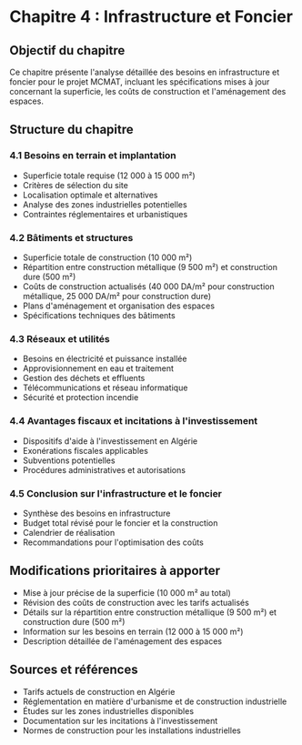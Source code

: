 # Chapitre 4 : Infrastructure et Foncier

## Objectif du chapitre
Ce chapitre présente l'analyse détaillée des besoins en infrastructure et foncier pour le projet MCMAT, incluant les spécifications mises à jour concernant la superficie, les coûts de construction et l'aménagement des espaces.

## Structure du chapitre

### 4.1 Besoins en terrain et implantation
- Superficie totale requise (12 000 à 15 000 m²)
- Critères de sélection du site
- Localisation optimale et alternatives
- Analyse des zones industrielles potentielles
- Contraintes réglementaires et urbanistiques

### 4.2 Bâtiments et structures
- Superficie totale de construction (10 000 m²)
- Répartition entre construction métallique (9 500 m²) et construction dure (500 m²)
- Coûts de construction actualisés (40 000 DA/m² pour construction métallique, 25 000 DA/m² pour construction dure)
- Plans d'aménagement et organisation des espaces
- Spécifications techniques des bâtiments

### 4.3 Réseaux et utilités
- Besoins en électricité et puissance installée
- Approvisionnement en eau et traitement
- Gestion des déchets et effluents
- Télécommunications et réseau informatique
- Sécurité et protection incendie

### 4.4 Avantages fiscaux et incitations à l'investissement
- Dispositifs d'aide à l'investissement en Algérie
- Exonérations fiscales applicables
- Subventions potentielles
- Procédures administratives et autorisations

### 4.5 Conclusion sur l'infrastructure et le foncier
- Synthèse des besoins en infrastructure
- Budget total révisé pour le foncier et la construction
- Calendrier de réalisation
- Recommandations pour l'optimisation des coûts

## Modifications prioritaires à apporter
- Mise à jour précise de la superficie (10 000 m² au total)
- Révision des coûts de construction avec les tarifs actualisés
- Détails sur la répartition entre construction métallique (9 500 m²) et construction dure (500 m²)
- Information sur les besoins en terrain (12 000 à 15 000 m²)
- Description détaillée de l'aménagement des espaces

## Sources et références
- Tarifs actuels de construction en Algérie
- Réglementation en matière d'urbanisme et de construction industrielle
- Études sur les zones industrielles disponibles
- Documentation sur les incitations à l'investissement
- Normes de construction pour les installations industrielles
